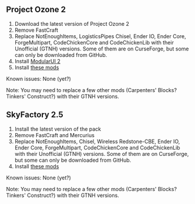 ## Project Ozone 2

1. Download the latest version of Project Ozone 2
2. Remove FastCraft
3. Replace NotEnoughItems, LogisticsPipes Chisel, Ender IO, Ender Core, ForgeMultipart, CodeChickenCore and CodeChickenLib with their Unofficial (GTNH) versions. Some of them are on CurseForge, but some can only be downloaded from GitHub.
4. Install [ModularUI 2](https://github.com/GTNewHorizons/ModularUI)
5. Install [these mods](https://github.com/Radk6/MC-Optimization-Guide/blob/main/mods-n-stuff/1.7.10.md)

Known issues: None (yet?)

Note: You may need to replace a few other mods (Carpenters' Blocks? Tinkers' Construct?) with their GTNH versions.

## SkyFactory 2.5

1. Install the latest version of the pack
2. Remove FastCraft and Mercurius
3. Replace NotEnoughItems, Chisel, Wireless Redstone-CBE, Ender IO, Ender Core, ForgeMultipart, CodeChickenCore and CodeChickenLib with their Unofficial (GTNH) versions. Some of them are on CurseForge, but some can only be downloaded from GitHub.
4. Install [these mods](https://github.com/Radk6/MC-Optimization-Guide/blob/main/mods-n-stuff/1.7.10.md)

Known issues: None (yet?)

Note: You may need to replace a few other mods (Carpenters' Blocks? Tinkers' Construct?) with their GTNH versions.
